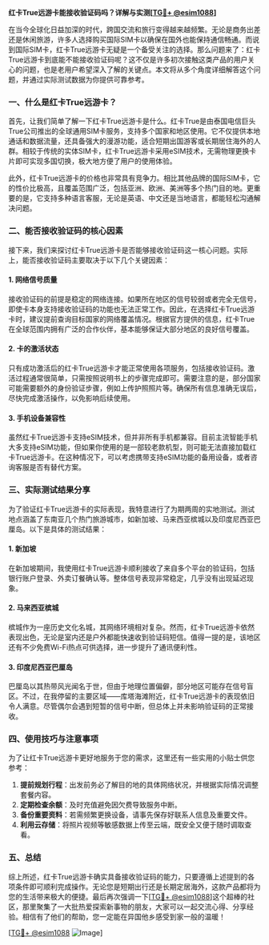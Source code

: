 **红卡True远游卡能接收验证码吗？详解与实测[[TG💪+ @esim1088](https://t.me/s/esim1088)]**

在当今全球化日益加深的时代，跨国交流和旅行变得越来越频繁。无论是商务出差还是休闲旅游，许多人选择购买国际SIM卡以确保在国外也能保持通信畅通。而说到国际SIM卡，红卡True远游卡无疑是一个备受关注的选择。那么问题来了：红卡True远游卡到底能不能接收验证码呢？这不仅是许多初次接触这类产品的用户关心的问题，也是老用户希望深入了解的关键点。本文将从多个角度详细解答这个问题，并通过实际测试数据为你提供可靠参考。

### 一、什么是红卡True远游卡？

首先，让我们简单了解一下红卡True远游卡是什么。红卡True是由泰国电信巨头True公司推出的全球通用SIM卡服务，支持多个国家和地区使用。它不仅提供本地通话和数据流量，还具备强大的漫游功能，适合短期出国游客或长期居住海外的人群。相较于传统的实体SIM卡，红卡True远游卡采用eSIM技术，无需物理更换卡片即可实现多国切换，极大地方便了用户的使用体验。

此外，红卡True远游卡的价格也非常具有竞争力。相比其他品牌的国际SIM卡，它的性价比极高，且覆盖范围广泛，包括亚洲、欧洲、美洲等多个热门目的地。更重要的是，它支持多种语言客服，无论是英语、中文还是当地语言，都能轻松沟通解决问题。

### 二、能否接收验证码的核心因素

接下来，我们来探讨红卡True远游卡是否能够接收验证码这一核心问题。实际上，能否接收验证码主要取决于以下几个关键因素：

#### 1. 网络信号质量
接收验证码的前提是稳定的网络连接。如果所在地区的信号较弱或者完全无信号，即使卡本身支持接收验证码的功能也无法正常工作。因此，在选择红卡True远游卡时，建议提前查询目标国家的网络覆盖情况。根据官方提供的信息，红卡True在全球范围内拥有广泛的合作伙伴，基本能够保证大部分地区的良好信号覆盖。

#### 2. 卡的激活状态
只有成功激活后的红卡True远游卡才能正常使用各项服务，包括接收验证码。激活过程通常很简单，只需按照说明书上的步骤完成即可。需要注意的是，部分国家可能需要额外的身份验证步骤，例如上传护照照片等。确保所有信息准确无误后，尽快完成激活操作，以免影响后续使用。

#### 3. 手机设备兼容性
虽然红卡True远游卡支持eSIM技术，但并非所有手机都兼容。目前主流智能手机大多支持eSIM功能，但如果你使用的是一部较老款机型，则可能无法直接加载红卡True远游卡。在这种情况下，可以考虑携带支持eSIM功能的备用设备，或者咨询客服是否有替代方案。

### 三、实际测试结果分享

为了验证红卡True远游卡的实际表现，我特意进行了为期两周的实地测试。测试地点涵盖了东南亚几个热门旅游城市，如新加坡、马来西亚槟城以及印度尼西亚巴厘岛。以下是具体的测试结果：

#### 1. 新加坡
在新加坡期间，我使用红卡True远游卡顺利接收了来自多个平台的验证码，包括银行账户登录、外卖订餐确认等。整体信号表现非常稳定，几乎没有出现延迟现象。

#### 2. 马来西亚槟城
槟城作为一座历史文化名城，其网络环境相对复杂。然而，红卡True远游卡依然表现出色，无论是室内还是户外都能快速收到验证码短信。值得一提的是，该地区还有不少免费Wi-Fi热点可供选择，进一步提升了通讯便利性。

#### 3. 印度尼西亚巴厘岛
巴厘岛以其热带风光闻名于世，但由于地理位置偏僻，部分地区可能存在信号盲区。不过，在我停留的主要区域——库塔海滩附近，红卡True远游卡的表现依旧令人满意。尽管偶尔会遇到短暂的信号中断，但总体上并未影响验证码的正常接收。

### 四、使用技巧与注意事项

为了让红卡True远游卡更好地服务于您的需求，这里还有一些实用的小贴士供您参考：

1. **提前规划行程**：出发前务必了解目的地的具体网络状况，并根据实际情况调整套餐内容。
2. **定期检查余额**：及时充值避免因欠费导致服务中断。
3. **备份重要资料**：若需频繁更换设备，请事先保存好联系人信息及重要文件。
4. **利用云存储**：将照片视频等敏感数据上传至云端，既安全又便于随时调取查看。

### 五、总结

综上所述，红卡True远游卡确实具备接收验证码的能力，只要遵循上述提到的各项条件即可顺利完成操作。无论您是短期出行还是长期定居海外，这款产品都将为您的生活带来极大的便捷。最后再次强调一下[[TG💪+ @esim1088](https://t.me/s/esim1088)]这个超棒的社区，那里聚集了一大批热爱探索新事物的朋友，大家可以一起交流心得、分享经验。相信有了他们的帮助，您一定能在异国他乡感受到家一般的温暖！

[[TG💪+ @esim1088](https://t.me/s/esim1088) ![Image](https://i.postimg.cc/4NQfJmqS/Snipaste-2025-05-13-00-14-12.png)]